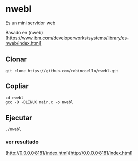 # nwebl
Es un mini servidor web

Basado en (nweb)[https://www.ibm.com/developerworks/systems/library/es-nweb/index.html]


## Clonar 
```
git clone https://github.com/robincoello/nwebl.git
```

## Copliar
```
cd nwebl
gcc -O -DLINUX main.c -o nwebl
```

## Ejecutar
```
./nwebl 

```

### ver resultado 
(http://0.0.0.0:8181/index.html)[http://0.0.0.0:8181/index.html]
